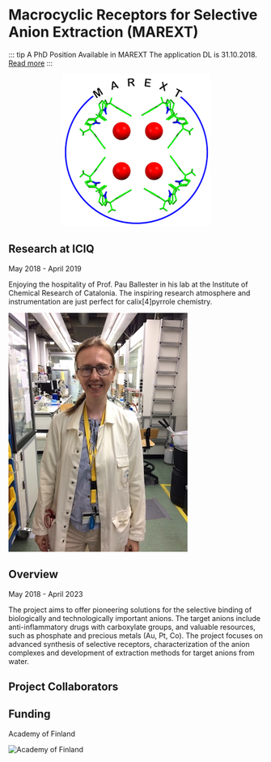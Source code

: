 # Macrocyclic Receptors for Selective Anion Extraction (MAREXT)

::: tip A PhD Position Available in MAREXT
The application DL is 31.10.2018. 
[Read more](https://rekry.saima.fi/certiahome/open_job_view.html?did=5600&jc=12&id=00006121&lang=fi)
:::

<p style="text-align:center">
    <img src="./marext.png" alt="Project's logo">
</p>

## Research at ICIQ

<Calendar/> May 2018 - April 2019

Enjoying the hospitality of Prof. Pau Ballester in his lab at the Institute of Chemical Research of Catalonia. The inspiring research atmosphere and instrumentation are just perfect for calix[4]pyrrole chemistry. 

![Portrait at ICIQ](./KHelttunen.jpg)

## Overview

<Calendar/> May 2018 - April 2023

The project aims to offer pioneering solutions for the selective binding of biologically and technologically important anions. The target anions include anti-inflammatory drugs with carboxylate groups, and valuable resources, such as phosphate and precious metals (Au, Pt, Co). The project focuses on advanced synthesis of selective receptors, characterization of the anion complexes and development of extraction methods for target anions from water.

## Project Collaborators

  <Item
      src="../logo/iciq.png"
      alt="ICIQ"
      href="https://group.ballester.me"
      header="Prof. Pablo Ballester"
      text="ICREA research professor at the Institute of Chemical Research of Catalonia, ICIQ"
  />
  <Item
      src="../logo/gu.gif"
      alt="University of Gothenburg"
      href="http://cmb.gu.se/english/about_us/staff?languageId=100001&userId=xbjohq"
      header="Prof. Johan Bergenholtz"
      text="University of Gothenburg"
  />

## Funding

Academy of Finland

<p style="width:300px">
    <img class="logo" :src="$withBase('/logo/aka.png')" alt="Academy of Finland">
</p>
